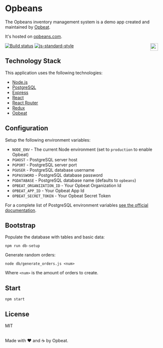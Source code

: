 # Opbeans

The Opbeans inventory management system is a demo app created and
maintained by [Opbeat](https://opbeat.com).

It's hosted on [opbeans.com](http://opbeans.com).

[![Build status](https://travis-ci.org/opbeat/opbeans.svg?branch=master)](https://travis-ci.org/opbeat/opbeans)
[![js-standard-style](https://img.shields.io/badge/code%20style-standard-brightgreen.svg?style=flat)](https://github.com/feross/standard)
<a href="https://opbeat.com" title="Opbeat"><img src="http://opbeat-brand-assets.s3-website-us-east-1.amazonaws.com/svg/logo/logo.svg" align="right" height="25px"></a>

## Technology Stack

This application uses the following technologies:

- [Node.js](https://nodejs.org)
- [PostgreSQL](http://postgresql.org)
- [Express](http://expressjs.com)
- [React](https://facebook.github.io/react/)
- [React Router](https://github.com/ReactTraining/react-router)
- [Redux](https://github.com/reactjs/redux)
- [Opbeat](https://opbeat.com)

## Configuration

Setup the following environment variables:

- `NODE_ENV` - The current Node environment (set to `production` to enable Opbeat)
- `PGHOST` - PostgreSQL server host
- `PGPORT` - PostgreSQL server port
- `PGUSER` - PostgreSQL database username
- `PGPASSWORD` - PostgreSQL database password
- `PGDATABASE` - PostgreSQL database name (defaults to `opbeans`)
- `OPBEAT_ORGANIZATION_ID` - Your Opbeat Organization Id
- `OPBEAT_APP_ID` - Your Opbeat App Id
- `OPBEAT_SECRET_TOKEN` - Your Opbeat Secret Token

For a complete list of PostgreSQL environment variables [see the
official
documentation](https://www.postgresql.org/docs/9.5/static/libpq-envars.html).

## Bootstrap

Populate the database with tables and basic data:

```
npm run db-setup
```

Generate random orders:

```
node db/generate_orders.js <num>
```

Where `<num>` is the amount of orders to create.

## Start

```
npm start
```

## License

MIT

<br>Made with ♥️ and ☕️ by Opbeat.
